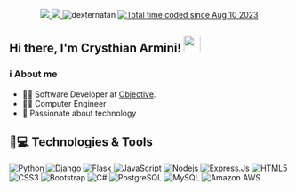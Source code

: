 <!--
**crysthianzaar/crysthianzaar** is a ✨ _special_ ✨ repository because its `README.md` (this file) appears on your GitHub profile.


Here are some ideas to get you started:

- 🔭 I’m currently working on ...
- 🌱 I’m currently learning ...
- 👯 I’m looking to collaborate on ...
- 🤔 I’m looking for help with ...
- 💬 Ask me about ...
- 📫 How to reach me: ...
- 😄 Pronouns: ...
- ⚡ Fun fact: ...
-->

<p align="center">
    <a href="https://www.linkedin.com/in/crysthian-zanote-armini-1b1789154/" alt="LinkedIn">
      <img src="https://img.shields.io/badge/-LinkedIn-blue?style=flat-square&logo=Linkedin&logoColor=white" />
    </a>
    <a href="mailto:crysthianzanote@gmail.com" alt="Gmail">
      <img src="https://img.shields.io/badge/-Gmail-D54B3D?style=flat-square&logo=Gmail&logoColor=white" />
	  </a>
    <img src="https://komarev.com/ghpvc/?username=crysthianzaar" alt="dexternatan" />
	<a href="https://wakatime.com/@c68f2d08-aa0d-46c4-b71a-a873ef7afe30"><img src="https://wakatime.com/badge/user/c68f2d08-aa0d-46c4-b71a-a873ef7afe30.svg" alt="Total time coded since Aug 10 2023" /></a>
</p>

## Hi there, I'm Crysthian Armini! <img src="https://raw.githubusercontent.com/iampavangandhi/iampavangandhi/master/gifs/Hi.gif" width="30px"></h2>

### ℹ️ About me

* 👨‍💻 Software Developer at [Objective](https://www.objective.com.br/).
* 👨‍🎓 Computer Engineer
* 💜 Passionate about technology


##  🚀💻 Technologies & Tools
![Python](https://img.shields.io/badge/Python-14354C?style=for-the-badge&logo=python&logoColor=white)
![Django](https://img.shields.io/badge/Django-092E20?style=for-the-badge&logo=django&logoColor=white)
![Flask](https://img.shields.io/badge/Flask-000000?style=for-the-badge&logo=flask&logoColor=white)
![JavaScript](https://img.shields.io/badge/JavaScript-F7DF1E?style=for-the-badge&logo=javascript&logoColor=black)
![Nodejs](https://img.shields.io/badge/Node.js-43853D?style=for-the-badge&logo=node.js&logoColor=white)
![Express.Js](https://img.shields.io/badge/Express.js-404D59?style=for-the-badge)
![HTML5](https://img.shields.io/badge/HTML-239120?style=for-the-badge&logo=html5&logoColor=white)
![CSS3](https://img.shields.io/badge/CSS-239120?&style=for-the-badge&logo=css3&logoColor=white)
![Bootstrap](https://img.shields.io/badge/Bootstrap-563D7C?style=for-the-badge&logo=bootstrap&logoColor=white)
![C#](https://img.shields.io/badge/C%23-239120?style=for-the-badge&logo=c-sharp&logoColor=white)
![PostgreSQL](https://img.shields.io/badge/PostgreSQL-316192?style=for-the-badge&logo=postgresql&logoColor=white)
![MySQL](https://img.shields.io/badge/MySQL-00000F?style=for-the-badge&logo=mysql&logoColor=white)
![Amazon AWS](https://img.shields.io/badge/Amazon_AWS-232F3E?style=for-the-badge&logo=amazon-aws&logoColor=white)

